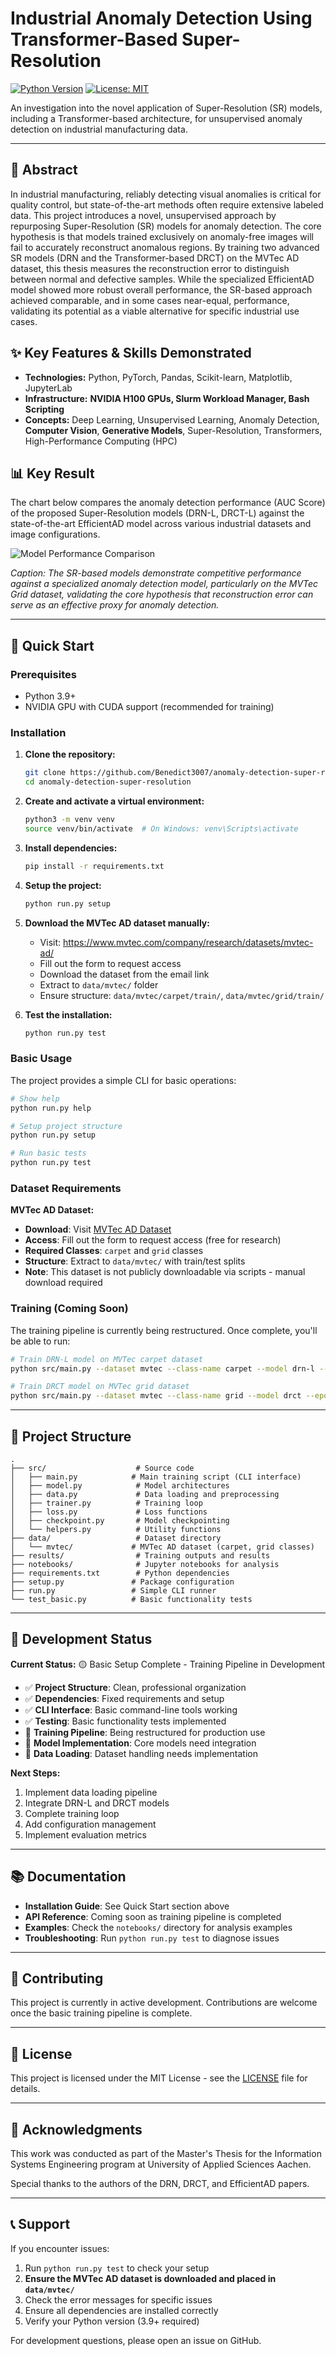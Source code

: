 # Industrial Anomaly Detection Using Transformer-Based Super-Resolution

[![Python Version](https://img.shields.io/badge/Python-3.9+-blue.svg)](https://www.python.org/downloads/)
[![License: MIT](https://img.shields.io/badge/License-MIT-yellow.svg)](https://opensource.org/licenses/MIT)

An investigation into the novel application of Super-Resolution (SR) models, including a Transformer-based architecture, for unsupervised anomaly detection on industrial manufacturing data.

---

## 🎯 Abstract

In industrial manufacturing, reliably detecting visual anomalies is critical for quality control, but state-of-the-art methods often require extensive labeled data. This project introduces a novel, unsupervised approach by repurposing Super-Resolution (SR) models for anomaly detection. The core hypothesis is that models trained exclusively on anomaly-free images will fail to accurately reconstruct anomalous regions. By training two advanced SR models (DRN and the Transformer-based DRCT) on the MVTec AD dataset, this thesis measures the reconstruction error to distinguish between normal and defective samples. While the specialized EfficientAD model showed more robust overall performance, the SR-based approach achieved comparable, and in some cases near-equal, performance, validating its potential as a viable alternative for specific industrial use cases.

## ✨ Key Features & Skills Demonstrated

*   **Technologies:** Python, PyTorch, Pandas, Scikit-learn, Matplotlib, JupyterLab
*   **Infrastructure:** **NVIDIA H100 GPUs, Slurm Workload Manager, Bash Scripting**
*   **Concepts:** Deep Learning, Unsupervised Learning, Anomaly Detection, **Computer Vision**, **Generative Models**, Super-Resolution, Transformers, High-Performance Computing (HPC)

## 📊 Key Result

The chart below compares the anomaly detection performance (AUC Score) of the proposed Super-Resolution models (DRN-L, DRCT-L) against the state-of-the-art EfficientAD model across various industrial datasets and image configurations.

![Model Performance Comparison](assets/results_graph.png)

*Caption: The SR-based models demonstrate competitive performance against a specialized anomaly detection model, particularly on the MVTec Grid dataset, validating the core hypothesis that reconstruction error can serve as an effective proxy for anomaly detection.*

---

## 🚀 Quick Start

### Prerequisites

*   Python 3.9+
*   NVIDIA GPU with CUDA support (recommended for training)

### Installation

1.  **Clone the repository:**
    ```bash
    git clone https://github.com/Benedict3007/anomaly-detection-super-resolution.git
    cd anomaly-detection-super-resolution
    ```

2.  **Create and activate a virtual environment:**
    ```bash
    python3 -m venv venv
    source venv/bin/activate  # On Windows: venv\Scripts\activate
    ```

3.  **Install dependencies:**
    ```bash
    pip install -r requirements.txt
    ```

4.  **Setup the project:**
    ```bash
    python run.py setup
    ```

5.  **Download the MVTec AD dataset manually:**
    - Visit: https://www.mvtec.com/company/research/datasets/mvtec-ad/
    - Fill out the form to request access
    - Download the dataset from the email link
    - Extract to `data/mvtec/` folder
    - Ensure structure: `data/mvtec/carpet/train/`, `data/mvtec/grid/train/`

6.  **Test the installation:**
    ```bash
    python run.py test
    ```

### Basic Usage

The project provides a simple CLI for basic operations:

```bash
# Show help
python run.py help

# Setup project structure
python run.py setup

# Run basic tests
python run.py test
```

### Dataset Requirements

**MVTec AD Dataset:**
- **Download**: Visit [MVTec AD Dataset](https://www.mvtec.com/company/research/datasets/mvtec-ad/)
- **Access**: Fill out the form to request access (free for research)
- **Required Classes**: `carpet` and `grid` classes
- **Structure**: Extract to `data/mvtec/` with train/test splits
- **Note**: This dataset is not publicly downloadable via scripts - manual download required

### Training (Coming Soon)

The training pipeline is currently being restructured. Once complete, you'll be able to run:

```bash
# Train DRN-L model on MVTec carpet dataset
python src/main.py --dataset mvtec --class-name carpet --model drn-l --epochs 100

# Train DRCT model on MVTec grid dataset  
python src/main.py --dataset mvtec --class-name grid --model drct --epochs 500
```

---

## 📁 Project Structure

```
.
├── src/                    # Source code
│   ├── main.py            # Main training script (CLI interface)
│   ├── model.py            # Model architectures
│   ├── data.py             # Data loading and preprocessing
│   ├── trainer.py          # Training loop
│   ├── loss.py             # Loss functions
│   ├── checkpoint.py       # Model checkpointing
│   └── helpers.py          # Utility functions
├── data/                   # Dataset directory
│   └── mvtec/             # MVTec AD dataset (carpet, grid classes)
├── results/                # Training outputs and results
├── notebooks/              # Jupyter notebooks for analysis
├── requirements.txt        # Python dependencies
├── setup.py               # Package configuration
├── run.py                 # Simple CLI runner
└── test_basic.py          # Basic functionality tests
```

---

## 🔧 Development Status

**Current Status:** 🟡 Basic Setup Complete - Training Pipeline in Development

- ✅ **Project Structure**: Clean, professional organization
- ✅ **Dependencies**: Fixed requirements and setup
- ✅ **CLI Interface**: Basic command-line tools working
- ✅ **Testing**: Basic functionality tests implemented
- 🔄 **Training Pipeline**: Being restructured for production use
- 🔄 **Model Implementation**: Core models need integration
- 🔄 **Data Loading**: Dataset handling needs implementation

**Next Steps:**
1. Implement data loading pipeline
2. Integrate DRN-L and DRCT models
3. Complete training loop
4. Add configuration management
5. Implement evaluation metrics

---

## 📚 Documentation

- **Installation Guide**: See Quick Start section above
- **API Reference**: Coming soon as training pipeline is completed
- **Examples**: Check the `notebooks/` directory for analysis examples
- **Troubleshooting**: Run `python run.py test` to diagnose issues

---

## 🤝 Contributing

This project is currently in active development. Contributions are welcome once the basic training pipeline is complete.

---

## 📄 License

This project is licensed under the MIT License - see the [LICENSE](LICENSE) file for details.

---

## 🙏 Acknowledgments

This work was conducted as part of the Master's Thesis for the Information Systems Engineering program at University of Applied Sciences Aachen.

Special thanks to the authors of the DRN, DRCT, and EfficientAD papers.

---

## 📞 Support

If you encounter issues:

1. Run `python run.py test` to check your setup
2. **Ensure the MVTec AD dataset is downloaded and placed in `data/mvtec/`**
3. Check the error messages for specific issues
4. Ensure all dependencies are installed correctly
5. Verify your Python version (3.9+ required)

For development questions, please open an issue on GitHub.
